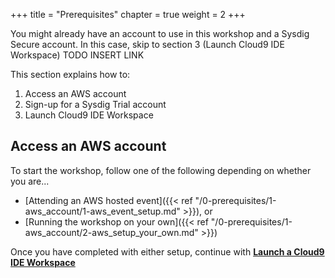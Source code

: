 +++
title = "Prerequisites"
chapter = true
weight = 2
+++

You might already have an account to use in this workshop and a Sysdig Secure account. 
In this case, skip to section 3 (Launch Cloud9 IDE Workspace) TODO INSERT LINK

This section explains how to:

1. Access an AWS account
2. Sign-up for a Sysdig Trial account
3. Launch Cloud9 IDE Workspace


## Access an AWS account
To start the workshop, follow one of the following depending on whether you are...

* [Attending an AWS hosted event]({{< ref "/0-prerequisites/1-aws_account/1-aws_event_setup.md" >}}), or
* [Running the workshop on your own]({{< ref "/0-prerequisites/1-aws_account/2-aws_setup_your_own.md" >}})

Once you have completed with either setup, continue with [**Launch a Cloud9 IDE Workspace**](/0-prerequisites/3-cloud9.html)